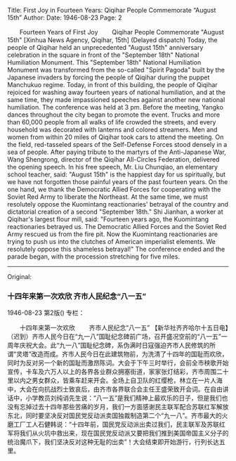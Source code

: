 Title: First Joy in Fourteen Years: Qiqihar People Commemorate “August 15th”
Author: 
Date: 1946-08-23
Page: 2

　　Fourteen Years of First Joy
　　Qiqihar People Commemorate "August 15th"
    [Xinhua News Agency, Qiqihar, 15th] (Delayed dispatch) Today, the people of Qiqihar held an unprecedented "August 15th" anniversary celebration in the square in front of the "September 18th" National Humiliation Monument. This "September 18th" National Humiliation Monument was transformed from the so-called "Spirit Pagoda" built by the Japanese invaders by forcing the people of Qiqihar during the puppet Manchukuo regime. Today, in front of this building, the people of Qiqihar rejoiced for washing away fourteen years of national humiliation, and at the same time, they made impassioned speeches against another new national humiliation. The conference was held at 3 pm. Before the meeting, Yangko dances throughout the city began to promote the event. Trucks and more than 60,000 people from all walks of life crowded the streets, and every household was decorated with lanterns and colored streamers. Men and women from within 20 miles of Qiqihar took cars to attend the meeting. On the field, red-tasseled spears of the Self-Defense Forces stood densely in a sea of people. After paying tribute to the martyrs of the Anti-Japanese War, Wang Shengrong, director of the Qiqihar All-Circles Federation, delivered the opening speech. In his free speech, Mr. Liu Chunqiao, an elementary school teacher, said: "August 15th" is the happiest day for us spiritually, but we have not forgotten those painful years of the past fourteen years. On the one hand, we thank the Democratic Allied Forces for cooperating with the Soviet Red Army to liberate the Northeast. At the same time, we must resolutely oppose the Kuomintang reactionaries' betrayal of the country and dictatorial creation of a second "September 18th." Shi Jianhan, a worker at Qiqihar's largest flour mill, said: "Fourteen years ago, the Kuomintang reactionaries betrayed us. The Democratic Allied Forces and the Soviet Red Army rescued us from the fire pit. Now the Kuomintang reactionaries are trying to push us into the clutches of American imperialist elements. We resolutely oppose this shameless betrayal!" The conference ended and the parade began, with the procession stretching for five miles.



<hr /> 

Original: 


### 十四年来第一次欢欣  齐市人民纪念“八一五”

1946-08-23
第2版()
专栏：

　　十四年来第一次欢欣
　　齐市人民纪念“八一五”
    【新华社齐齐哈尔十五日电】（迟到）齐市人民今日在“九一八”国耻纪念碑前广场，召开盛况空前的“八一五”一周年庆祝大会。此“九一八”国耻纪念碑，系伪满时日寇强迫齐市人民修筑的所谓“灵塔”改造而成。齐市人民今日在此建筑物前，为洗清了十四年的国耻而欢欣，同时为反对另一个新的国耻而激昂陈词。大会于下午三时举行，会前全市秧歌开始宣传，卡车及六万人以上的各界各业群众拥塞街道，家家张灯结彩，齐市周围二十里以内之男女群众，皆乘车赶来开会。全场上自卫队的红缨枪，林立在一片人海中，大会在向抗战烈士致哀后，由齐市各界联合会主任王盛荣致开会词。在自由讲话中，小学教员刘纯诮先生说：“八一五”是我们精神上最欢乐的日子，但是我们也没有忘掉过去十四年那些苦痛的岁月，我们一方面感谢民主联军配合苏联红军解放东北，同时要坚决反对国民党反动派卖国独裁制造第二个“九一八”。齐市最大的火磨工厂工人石健韩说：“十四年前，国民党反动派出卖过我们，民主联军及苏联红军将我们从火坑中救出来，现在国民党反动派又要把我们推到美国帝国主义分子的统治魔爪下，我们坚决反对这种无耻的出卖”！大会结束即开始游行，行列长达五里。
